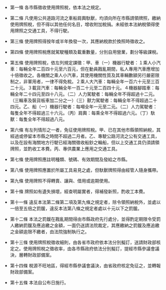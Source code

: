 * 第一條 各市縣徵收使用牌照稅，依本法之規定。

* 第二條 凡使用公共道路河流之車船肩輿馱獸，均須向所在市縣請領牌照，繳納使用牌照稅，但不得以其他任何名目，增收附加稅捐。未經依本法納稅領得使用牌照之交通工具，不得行駛。

* 第三條 使用牌照得按年或半年換發一次，其應納稅款於換照時徵收之。

* 第四條 使用牌照稅應就駕駛種類及載重數量，分別自用營業，劃分等級課稅。

* 第五條 使用牌照稅，依左列規定課徵：甲、車（一）機器行駛者：１乘人小汽車：每輛全年二百四十元至六百元，但在動員戡亂期間，私人專用汽車應增加十倍徵收之。各機關之乘人小汽車，其使用機關性質及其車輛數額另行嚴密限制之，非軍用者，一律不得免稅。２乘人大汽車：每輛全年一百六十元至三百二十元。３載貨汽車：每輛全年一百二十元至二百四十元。４機器腳踏車：每輛全年二十四元至四十八元。（二）人力駕駛者：每輛全年不得超過十二元。（三輪車及裝貨板車加二分之一）（三）獸力駕駛者：每輛全年不得超過二十四元。乙、船（一）機器行駛者：每噸全年一元至二元。（二）人力駕駛者：每隻全年不得超過三十六元。（丙）肩輿：每乘全年不得超過六元。（丁）馱獸：每隻全年不得超過八元。

* 第六條 有左列情形之一者，免征使用牌照稅。甲、已在其他市縣領照納稅，其經過或停留本市縣之時間不超過二月者。乙、專駛公路河流之公有交通工具，以及在設有海關地方行駛已經海關徵收船鈔之輪船，但以上交通工具仍須請領牌照，並酌收工本費。丙、專供農業上應用之交通工具。

* 第七條 使用牌照應註明種類、號碼、有效期間及發給之市縣。

* 第八條 使用牌照應置於所屬工具易見之處，但馱獸牌照得由經管人隨身攜帶。

* 第九條 使用牌照不得轉賣、讓與、借用或逾期使用。

* 第十條 牌照如有遺失損壞，經查明屬實者，得補發新照，酌收工本費。

* 第十一條 違反本法第二條第二項及第九條之規定者，除令領照納稅外，並處以一倍至五倍之罰鍰，違反本法第八條之規定者處以十元以下之罰鍰。

* 第十二條 本法之罰鍰在戡亂期間得由市縣政府先行處分，並得酌定期限令受罰人繳納罰鍰及應追繳之金額，一面仍送請法院裁定，其應繳納之罰鍰及應追繳之金額逾限不繳者，由法院強制執行之。

* 第十三條 使用牌照稅徵收細則，由各省市政府依本法分別擬訂，送請財政部核定之。使用牌照稅之徵收率，由各市縣政府依法分別擬訂，提經市縣參議會議決，層轉財政部備案。

* 第十四條 稅源不旺地區，得經市縣參議會議決，由省政府核定免征之，並轉報財政部備案。

* 第十五條 本法自公布日施行。

